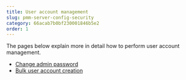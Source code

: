 ```yaml
---
title: User account management
slug: pmm-server-config-security
category: 66acab7b0bf230001846b5e2
order: 1
---
```


The pages below explain more in detail how to perform user account management.

- [Change admin password](ref:change-admin-password)
- [Bulk user account creation](ref:bulk-add-users)
